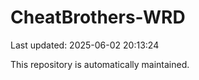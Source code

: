 # CheatBrothers-WRD

Last updated: 2025-06-02 20:13:24

This repository is automatically maintained.
